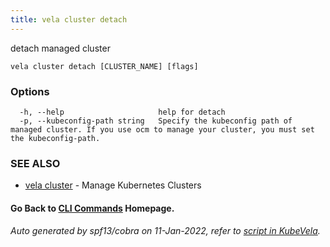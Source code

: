 ```yaml
---
title: vela cluster detach
---
```


detach managed cluster

```
vela cluster detach [CLUSTER_NAME] [flags]
```

### Options

```
  -h, --help                     help for detach
  -p, --kubeconfig-path string   Specify the kubeconfig path of managed cluster. If you use ocm to manage your cluster, you must set the kubeconfig-path.
```

### SEE ALSO

* [vela cluster](vela_cluster)	 - Manage Kubernetes Clusters

#### Go Back to [CLI Commands](vela) Homepage.


###### Auto generated by spf13/cobra on 11-Jan-2022, refer to [script in KubeVela](https://github.com/oam-dev/kubevela/tree/master/hack/docgen).
